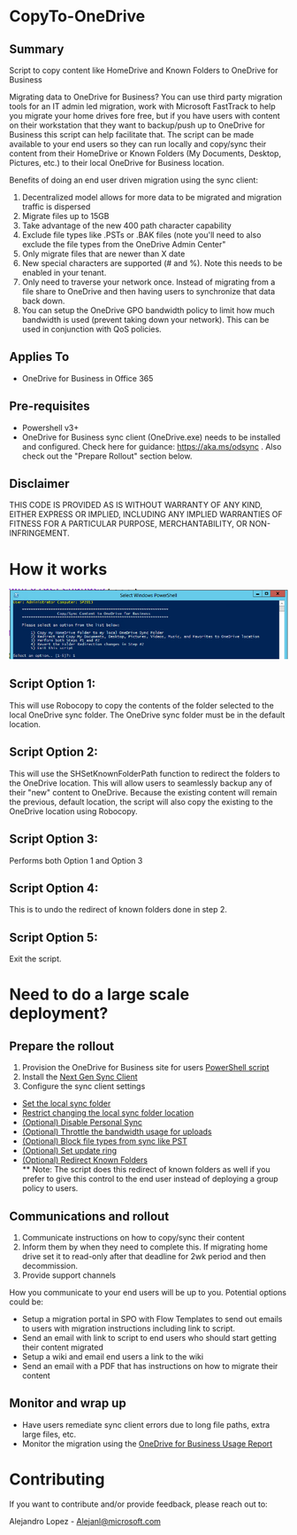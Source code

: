 # CopyTo-OneDrive
## Summary
Script to copy content like HomeDrive and Known Folders to OneDrive for Business

Migrating data to OneDrive for Business? You can use third party migration tools for an IT admin led migration, work with Microsoft FastTrack to help you migrate your home drives fore free, but if you have users with content on their workstation that they want to backup/push up to OneDrive for Business this script can help facilitate that. 
The script can be made available to your end users so they can run locally and copy/sync their content from their HomeDrive or Known Folders (My Documents, Desktop, Pictures, etc.) to their local OneDrive for Business location. 


Benefits of doing an end user driven migration using the sync client:   
1. Decentralized model allows for more data to be migrated and migration traffic is dispersed   
2. Migrate files up to 15GB 
3. Take advantage of the new 400 path character capability
4. Exclude file types like .PSTs or .BAK files (note you'll need to also exclude the file types from the OneDrive Admin Center"
5. Only migrate files that are newer than X date
6. New special characters are supported (# and %). Note this needs to be enabled in your tenant. 
7. Only need to traverse your network once. Instead of migrating from a file share to OneDrive and then having users to synchronize that data back down. 
8. You can setup the OneDrive GPO bandwidth policy to limit how much bandwidth is used (prevent taking down your network). This can be used in conjunction with QoS policies. 

## Applies To
* OneDrive for Business in Office 365

## Pre-requisites
* Powershell v3+
* OneDrive for Business sync client (OneDrive.exe) needs to be installed and configured. Check here for guidance: https://aka.ms/odsync . Also check out the "Prepare Rollout" section below. 

## Disclaimer
THIS CODE IS PROVIDED AS IS WITHOUT WARRANTY OF ANY KIND, EITHER EXPRESS OR IMPLIED, INCLUDING ANY IMPLIED WARRANTIES OF FITNESS FOR A PARTICULAR PURPOSE, MERCHANTABILITY, OR NON-INFRINGEMENT.

# How it works 
![Alt text](https://github.com/alejandr0x0/CopyTo-OneDrive/blob/master/Screenshots/Copyto-Onedrive.png?raw=true "CopyTo-OneDrive")  

## Script Option 1:  
This will use Robocopy to copy the contents of the folder selected to the local OneDrive sync folder. The OneDrive sync folder must be in the default location.  

## Script Option 2:   
This will use the SHSetKnownFolderPath function to redirect the folders to the OneDrive location. This will allow users to seamlessly backup any of their "new" content to OneDrive.
Because the existing content will remain the previous, default location, the script will also copy the existing to the OneDrive location using Robocopy. 

## Script Option 3:   
Performs both Option 1 and Option 3  

## Script Option 4:  
This is to undo the redirect of known folders done in step 2.  

## Script Option 5:  
Exit the script.  

# Need to do a large scale deployment?  
## Prepare the rollout
1. Provision the OneDrive for Business site for users [PowerShell script](https://technet.microsoft.com/en-us/library/dn800987.aspx)
2. Install the [Next Gen Sync Client](https://support.office.com/en-us/article/Get-started-with-the-new-OneDrive-sync-client-in-Windows-615391c4-2bd3-4aae-a42a-858262e42a49)
3. Configure the sync client settings
* [Set the local sync folder](https://support.office.com/en-us/article/Use-Group-Policy-to-control-OneDrive-sync-client-settings-0ecb2cf5-8882-42b3-a6e9-be6bda30899c?#defaultrootdir)
* [Restrict changing the local sync folder location](https://support.office.com/en-us/article/Use-Group-Policy-to-control-OneDrive-sync-client-settings-0ecb2cf5-8882-42b3-a6e9-be6bda30899c?#disablecustomroot)
* [(Optional) Disable Personal Sync](https://support.office.com/en-us/article/Use-Group-Policy-to-control-OneDrive-sync-client-settings-0ecb2cf5-8882-42b3-a6e9-be6bda30899c?#disablepersonalsync)
* [(Optional) Throttle the bandwidth usage for uploads](https://support.office.com/en-us/article/Use-Group-Policy-to-control-OneDrive-sync-client-settings-0ecb2cf5-8882-42b3-a6e9-be6bda30899c?#maxbandwidth)
* [(Optional) Block file types from sync like PST](https://support.office.com/en-us/article/Block-syncing-of-specific-file-types-7d7168dd-9015-4245-a971-61b504f834d6)
* [(Optional) Set update ring](https://support.office.com/en-us/article/Use-Group-Policy-to-control-OneDrive-sync-client-settings-0ecb2cf5-8882-42b3-a6e9-be6bda30899c?#enableenterpriseupdate)
* [(Optional) Redirect Known Folders](https://support.office.com/en-us/article/Redirect-known-folders-to-OneDrive-for-Business-e1b3963c-7c6c-4694-9f2f-fb8005d9ef12)  
** Note: The script does this redirect of known folders as well if you prefer to give this control to the end user instead of deploying a group policy to users. 

## Communications and rollout
1. Communicate instructions on how to copy/sync their content 
2. Inform them by when they need to complete this. If migrating home drive set it to read-only after that deadline for 2wk period and then decommission. 
3. Provide support channels

How you communicate to your end users will be up to you. Potential options could be: 
* Setup a migration portal in SPO with Flow Templates to send out emails to users with migration instructions including link to script.
* Send an email with link to script to end users who should start getting their content migrated
* Setup a wiki and email end users a link to the wiki
* Send an email with a PDF that has instructions on how to migrate their content

## Monitor and wrap up
* Have users remediate sync client errors due to long file paths, extra large files, etc.
* Monitor the migration using the [OneDrive for Business Usage Report](https://support.office.com/en-us/article/Office-365-Reports-in-the-new-Admin-Center-OneDrive-for-Business-usage-0de3b312-c4e8-4e4b-a02d-32b2f726a680)

# Contributing
If you want to contribute and/or provide feedback, please reach out to:

Alejandro Lopez - Alejanl@microsoft.com  


